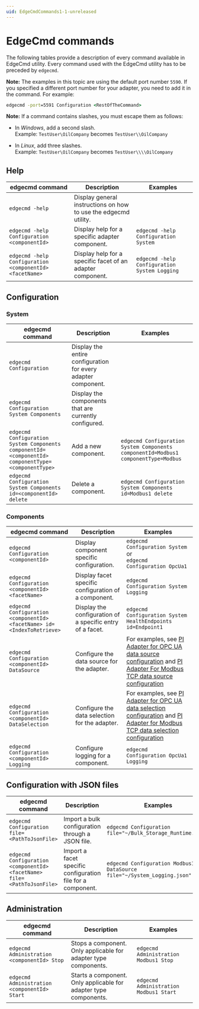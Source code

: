```yaml
---
uid: EdgeCmdCommands1-1-unreleased
---
```


# EdgeCmd commands

The following tables provide a description of every command available in EdgeCmd utility. Every command used with the EdgeCmd utility has to be preceded by `edgecmd`.

**Note:** The examples in this topic are using the default port number `5590`. If you specified a different port number for your adapter, you need to add it in the command. For example:

```cmd
edgecmd -port=5591 Configuration <RestOfTheCommand>
```

**Note:** If a command contains slashes, you must escape them as follows:<br> 
  - In *Windows*, add a second slash.<br> 
       Example: `TestUser\OilCompany` becomes `TestUser\\OilCompany`

  - In *Linux*, add three slashes.<br>
       Example: `TestUser\OilCompany` becomes `TestUser\\\\OilCompany`

## Help

| edgecmd command | Description | Examples |
|-----------------|-------------|----------|
|```edgecmd -help```| Display general instructions on how to use the edgecmd utility. |
|```edgecmd -help Configuration <componentId>```| Display help for a specific adapter component.| ```edgecmd -help Configuration System```|
|```edgecmd -help Configuration <componentId> <facetName>``` | Display help for a specific facet of an adapter component. | ```edgecmd -help Configuration System Logging```|

## Configuration

### System

| edgecmd command | Description | Examples |
|-----------------|-------------|----------|
|```edgecmd Configuration```| Display the entire configuration for every adapter component. |
|```edgecmd Configuration System Components``` | Display the components that are currently configured. |
|```edgecmd Configuration System Components componentId=<componentId> componentType=<componentType>``` | Add a new component.  | ```edgecmd Configuration System Components componentId=Modbus1 componentType=Modbus```|
|```edgecmd Configuration System Components id=<componentId> delete``` | Delete a component. | ```edgecmd Configuration System Components id=Modbus1 delete``` |

### Components

| edgecmd command | Description | Examples |
|-----------------|-------------|----------|
|```edgecmd Configuration <componentId>``` | Display component specific configuration. | ```edgecmd Configuration System```<br>or<br>```edgecmd  Configuration OpcUa1```|
|```edgecmd Configuration <componentId> <facetName>``` | Display facet specific configuration of a component. | ```edgecmd Configuration System Logging```|
|```edgecmd Configuration <componentId> <facetName> id=<IndexToRetrieve>```| Display the configuration of a specific entry of a facet. | ```edgecmd Configuration System HealthEndpoints id=Endpoint1``` |
|```edgecmd Configuration <componentId> DataSource``` | Configure the data source for the adapter. | For examples, see [PI Adapter for OPC UA data source configuration](https://osisoft.github.io/OSIsoft-Adapter-OPC-UA-Docs/V1/Configuration/OSIsoft%20Adapter%20for%20OPC%20UA%20data%20source%20configuration.html) and [PI Adapter For Modbus TCP data source configuration](https://osisoft.github.io/OSIsoft-Adapter-Modbus-Docs/V1/Configuration/OSIsoft%20Adapter%20for%20Modbus%20TCP%20data%20source%20configuration.html)|
|```edgecmd Configuration <componentId> DataSelection``` | Configure the data selection for the adapter. | For examples, see [PI Adapter for OPC UA data selection configuration](https://osisoft.github.io/OSIsoft-Adapter-OPC-UA-Docs/V1/Configuration/OSIsoft%20Adapter%20for%20OPC%20UA%20data%20selection%20configuration.html) and [PI Adapter for Modbus TCP data selection configuration](https://osisoft.github.io/OSIsoft-Adapter-Modbus-Docs/V1/Configuration/OSIsoft%20Adapter%20for%20Modbus%20TCP%20data%20selection%20configuration.html)|
|```edgecmd Configuration <componentId> Logging``` | Configure logging for a component. | ```edgecmd Configuration OpcUa1 Logging``` |

## Configuration with JSON files

| edgecmd command | Description | Examples |
|-----------------|-------------|----------|
| ```edgecmd Configuration file=<PathToJsonFile>``` | Import a bulk configuration through a JSON file. | ```edgecmd Configuration file="~/Bulk_Storage_Runtime.json"```|
| ```edgecmd Configuration <componentId> <facetName> file=<PathToJsonFile>``` | Import a facet specific configuration file for a component. | ```edgecmd Configuration Modbus1 DataSource file="~/System_Logging.json"```|

## Administration

| edgecmd command | Description | Examples |
|-----------------|-------------|----------|
| ```edgecmd Administration <componentId> Stop``` | Stops a component. Only applicable for adapter type components. | ```edgecmd Administration Modbus1 Stop```|
| ```edgecmd Administration <componentId> Start``` | Starts a component. Only applicable for adapter type components. | ```edgecmd Administration Modbus1 Start```|
